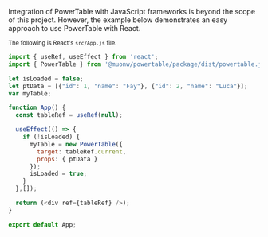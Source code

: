 Integration of PowerTable with JavaScript frameworks is beyond the scope of this project. However, the example below demonstrates an easy approach to use PowerTable with React. 

<sup>The following is React's `src/App.js` file.</sup>

```javascript
import { useRef, useEffect } from 'react';
import { PowerTable } from '@muonw/powertable/package/dist/powertable.js'

let isLoaded = false;
let ptData = [{"id": 1, "name": "Fay"}, {"id": 2, "name": "Luca"}];
var myTable;

function App() {
  const tableRef = useRef(null);

  useEffect(() => {
    if (!isLoaded) {
      myTable = new PowerTable({
        target: tableRef.current,
        props: { ptData }
      });
      isLoaded = true;
    }
  },[]);

  return (<div ref={tableRef} />);
}

export default App;
```
